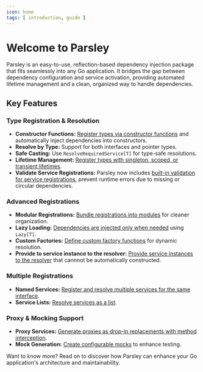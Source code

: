 ```yaml
---
icon: home
tags: [ introduction, guide ]
---
```


# Welcome to Parsley

Parsley is an easy-to-use, reflection-based dependency injection package that fits seamlessly into any Go application. It bridges the gap between dependency configuration and service activation, providing automated lifetime management and a clean, organized way to handle dependencies.

## Key Features

### Type Registration & Resolution

- **Constructor Functions:** [Register types via constructor functions](registration/register-constructor-functions.md) and automatically inject dependencies into constructors.
- **Resolve by Type:** Support for both interfaces and pointer types.
- **Safe Casting:** Use `ResolveRequiredService[T]` for type-safe resolutions.
- **Lifetime Management:** [Register types with singleton, scoped, or transient lifetimes](resolving/lifetime-scopes.md).
- **Validate Service Registrations:** Parsley now includes [built-in validation for service registrations](advanced-features/service-registration-validation.md), prevent runtime errors due to missing or circular dependencies.

### Advanced Registrations

- **Modular Registrations:** [Bundle registrations into modules](registration/register-module.md) for cleaner organization.
- **Lazy Loading:** [Dependencies are injected only when needed](resolving/resolve-lazy-proxy.md) using `Lazy[T]`.
- **Custom Factories:** [Define custom factory functions](registration/register-factory-functions.md) for dynamic resolution.
- **Provide to service instance to the resolver:** [Provide service instances to the resolver](resolving/resolve-with.md) that cannnot be automatically constructed.

### Multiple Registrations

- **Named Services:** [Register and resolve multiple services for the same interface](registration/register-named-services.md).
- **Service Lists:** [Resolve services as a list](registration/register-lists.md).

### Proxy & Mocking Support

- **Proxy Services:** [Generate proxies as drop-in replacements with method interception](advanced-features/generate-proxy-services.md).
- **Mock Generation:** [Create configurable mocks](advanced-features/generate-mocks.md) to enhance testing.

Want to know more? Read on to discover how Parsley can enhance your Go application's architecture and maintainability.